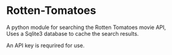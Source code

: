 Rotten-Tomatoes
===============

A python module for searching the Rotten Tomatoes movie API, <br> 
Uses a Sqlite3 database to cache the search results. 


An API key is requrired for use.



